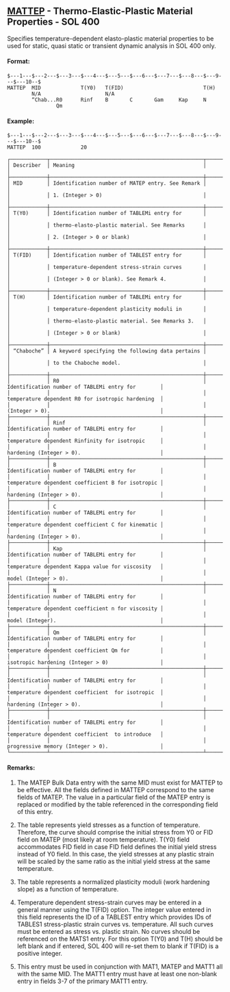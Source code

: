 ## [MATTEP](https://help.hexagonmi.com/bundle/MSC_Nastran_2022.4/page/Nastran_Combined_Book/qrg/bulkno/TOC.MATTEP.xhtml) - Thermo-Elastic-Plastic Material Properties - SOL 400

Specifies temperature-dependent elasto-plastic material properties to be used for static, quasi static or transient dynamic analysis in SOL 400 only.

#### Format:

```nastran
$---1---$---2---$---3---$---4---$---5---$---6---$---7---$---8---$---9---$---10--$
MATTEP  MID             T(Y0)   T(FID)                          T(H)            
        N/A                     N/A                                             
        “Chab...R0      Rinf    B       C       Gam     Kap     N               
                Qm                                                              
```
#### Example:

```nastran
$---1---$---2---$---3---$---4---$---5---$---6---$---7---$---8---$---9---$---10--$
MATTEP  100             20                                                      
```
```text
┌────────────┬──────────────────────────────────────────────────┬───────────────────────────────────────────────────┐
│ Describer  │ Meaning                                          │                                                   │
├────────────┼──────────────────────────────────────────────────┼───────────────────────────────────────────────────┤
│ MID        │ Identification number of MATEP entry. See Remark │                                                   │
│            │ 1. (Integer > 0)                                 │                                                   │
├────────────┼──────────────────────────────────────────────────┼───────────────────────────────────────────────────┤
│ T(Y0)      │ Identification number of TABLEMi entry for       │                                                   │
│            │ thermo-elasto-plastic material. See Remarks      │                                                   │
│            │ 2. (Integer > 0 or blank)                        │                                                   │
├────────────┼──────────────────────────────────────────────────┼───────────────────────────────────────────────────┤
│ T(FID)     │ Identification number of TABLEST entry for       │                                                   │
│            │ temperature-dependent stress-strain curves       │                                                   │
│            │ (Integer > 0 or blank). See Remark 4.            │                                                   │
├────────────┼──────────────────────────────────────────────────┼───────────────────────────────────────────────────┤
│ T(H)       │ Identification number of TABLEMi entry for       │                                                   │
│            │ temperature-dependent plasticity moduli in       │                                                   │
│            │ thermo-elasto-plastic material. See Remarks 3.   │                                                   │
│            │ (Integer > 0 or blank)                           │                                                   │
├────────────┼──────────────────────────────────────────────────┼───────────────────────────────────────────────────┤
│ “Chaboche” │ A keyword specifying the following data pertains │                                                   │
│            │ to the Chaboche model.                           │                                                   │
├────────────┼──────────────────────────────────────────────────┼───────────────────────────────────────────────────┤
│            │ R0                                               │ Identification number of TABLEMi entry for        │
│            │                                                  │ temperature dependent R0 for isotropic hardening  │
│            │                                                  │ (Integer > 0).                                    │
├────────────┼──────────────────────────────────────────────────┼───────────────────────────────────────────────────┤
│            │ Rinf                                             │ Identification number of TABLEMi entry for        │
│            │                                                  │ temperature dependent Rinfinity for isotropic     │
│            │                                                  │ hardening (Integer > 0).                          │
├────────────┼──────────────────────────────────────────────────┼───────────────────────────────────────────────────┤
│            │ B                                                │ Identification number of TABLEMi entry for        │
│            │                                                  │ temperature dependent coefficient B for isotropic │
│            │                                                  │ hardening (Integer > 0).                          │
├────────────┼──────────────────────────────────────────────────┼───────────────────────────────────────────────────┤
│            │ C                                                │ Identification number of TABLEMi entry for        │
│            │                                                  │ temperature dependent coefficient C for kinematic │
│            │                                                  │ hardening (Integer > 0).                          │
├────────────┼──────────────────────────────────────────────────┼───────────────────────────────────────────────────┤
│            │ Kap                                              │ Identification number of TABLEMi entry for        │
│            │                                                  │ temperature dependent Kappa value for viscosity   │
│            │                                                  │ model (Integer > 0).                              │
├────────────┼──────────────────────────────────────────────────┼───────────────────────────────────────────────────┤
│            │ N                                                │ Identification number of TABLEMi entry for        │
│            │                                                  │ temperature dependent coefficient n for viscosity │
│            │                                                  │ model (Integer).                                  │
├────────────┼──────────────────────────────────────────────────┼───────────────────────────────────────────────────┤
│            │ Qm                                               │ Identification number of TABLEMi entry for        │
│            │                                                  │ temperature dependent coefficient Qm for          │
│            │                                                  │ isotropic hardening (Integer > 0)                 │
├────────────┼──────────────────────────────────────────────────┼───────────────────────────────────────────────────┤
│            │                                                  │ Identification number of TABLEMi entry for        │
│            │                                                  │ temperature dependent coefficient  for isotropic  │
│            │                                                  │ hardening (Integer > 0).                          │
├────────────┼──────────────────────────────────────────────────┼───────────────────────────────────────────────────┤
│            │                                                  │ Identification number of TABLEMi entry for        │
│            │                                                  │ temperature dependent coefficient  to introduce   │
│            │                                                  │ progressive memory (Integer > 0).                 │
└────────────┴──────────────────────────────────────────────────┴───────────────────────────────────────────────────┘
```
#### Remarks:

1. The MATEP Bulk Data entry with the same MID must exist for MATTEP to be effective. All the fields defined in MATTEP correspond to the same fields of MATEP. The value in a particular field of the MATEP entry is replaced or modified by the table referenced in the corresponding field of this entry.

2. The table represents yield stresses as a function of temperature. Therefore, the curve should comprise the initial stress from Y0 or FID field on MATEP (most likely at room temperature). T(Y0) field accommodates FID field in case FID field defines the initial yield stress instead of Y0 field. In this case, the yield stresses at any plastic strain will be scaled by the same ratio as the initial yield stress at the same temperature.

3. The table represents a normalized plasticity moduli (work hardening slope) as a function of temperature.

4. Temperature dependent stress-strain curves may be entered in a general manner using the T(FID) option. The integer value entered in this field represents the ID of a TABLEST entry which provides IDs of TABLES1 stress-plastic strain curves vs. temperature. All such curves must be entered as stress vs. plastic strain. No curves should be referenced on the MATS1 entry. For this option T(Y0) and T(H) should be left blank and if entered, SOL 400 will re-set them to blank if T(FID) is a positive integer.

5. This entry must be used in conjunction with MAT1, MATEP and MATT1 all with the same MID. The MATT1 entry must have at least one non-blank entry in fields 3-7 of the primary MATT1 entry.

